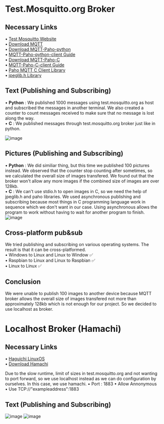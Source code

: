 # Test.Mosquitto.org Broker
## Necessary Links <br/>
• [Test Mosquitto Website](https://test.mosquitto.org/) <br/>
• [Download MQTT](https://mosquitto.org/download/) <br/>
• [Download MQTT-Paho-python](https://github.com/eclipse/paho.mqtt.python) <br/>
• [MQTT-Paho-python-client Guide](http://www.steves-internet-guide.com/into-mqtt-python-client/) <br/>
• [Download MQTT-Paho-C](https://github.com/eclipse/paho.mqtt.c) <br/>
• [MQTT-Paho-C-client Guide](https://docs.emqx.io/en/broker/v4.3/development/c.html#paho-c-usage-example) <br/>
• [Paho MQTT C Client Library](https://www.eclipse.org/paho/files/mqttdoc/MQTTClient/html/index.html) </br>
• [jpeglib.h Library](https://github.com/winlibs/libjpeg)

## Text (Publishing and Subscribing)
• **Python** : We published 1000 messages using test.mosquitto.org as host and subscribed the messages in another terminal. We also created a counter to count messages received to make sure that no message is lost along the way. <br/>
• **C** : We published messages through test.mosquitto.org broker just like in python.

![image](https://user-images.githubusercontent.com/87508144/133459762-a8877785-9e4b-48b3-bd6e-f5957ea428d8.png)

## Pictures (Publishing and Subscribing) 
• **Python** : We did similiar thing, but this time we published 100 pictures instead. We observed that the counter stop counting after sometimes, so we calculated the overall size of images transfered. We found out that the broker won't allow any more images if the combined size of images are over 128kb. <br/>
• **C** : We can't use stdio.h to open images in C, so we need the help of jpeglib.h and paho libraries. We used asynchronous publishing and subscribing because most things in C programming language work in sequence which we don't want in our case. Using asynchronous allows the program to work without having to wait for another program to finish.
![image](https://user-images.githubusercontent.com/87508144/133457337-0595e407-e394-4c31-bfaa-6612f3afa088.png)


## Cross-platform pub&sub
We tried publishing and subscribing on various operating systems. The result is that it can be cross-platformed. <br/>
• Windows to Linux and Linux to Window ✅<br/>
• Raspbian to Linux and Linux to Raspbian ✅<br/>
• Linux to Linux  ✅<br/>
 
## Conclusion
We were unable to publish 100 images to another device because MQTT broker allows the overall size of images transfered not more than approximately 128kb which is not enough for our project. So we decided to use localhost as broker.
# Localhost Broker (Hamachi)
## Necessary Links <br/>
• [Haguichi LinuxOS](https://haguichi.net/) <br/>
• [Download Hamachi](https://www.vpn.net/) <br/>

Due to the slow runtime, limit of sizes in test.mosquitto.org and not wanting to port forward, so we use localhost instead as we can do configuration by ourselves. In this case, we use hamachi.
• Port : 1883
• Allow Annonymous
• Use TCP://"exampleaddress":1883

## Text (Publishing and Subscribing)
![image](https://user-images.githubusercontent.com/87508144/133802272-cb1eb8c1-70f4-4d8e-8666-c3ef0555c3e8.png)
![image](https://user-images.githubusercontent.com/87508144/133800304-dfd570b5-0b84-4a01-a0e1-42cda3ce8d60.png)


